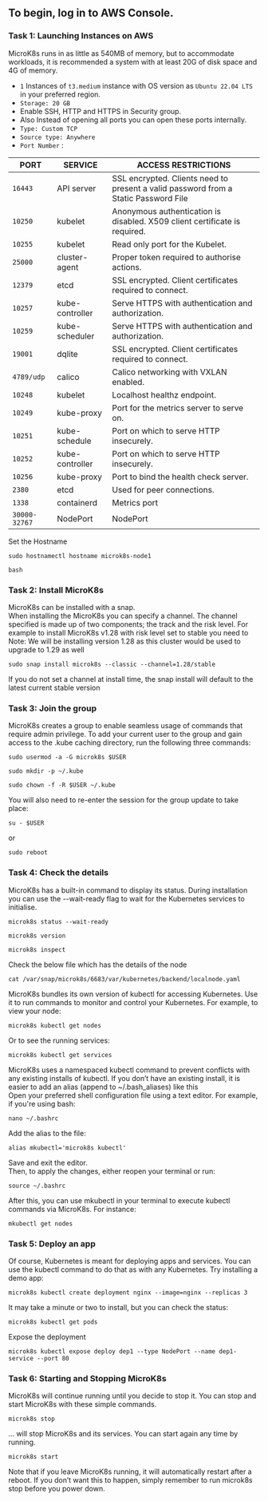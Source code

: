 ## To begin, log in to AWS Console.

### Task 1: Launching Instances on AWS

MicroK8s runs in as little as 540MB of memory, but to accommodate workloads, it is recommended a system with at least 20G of disk space and 4G of memory.
* `1` Instances of `t3.medium` instance with OS version as `Ubuntu 22.04 LTS` in your preferred region.
* `Storage: 20 GB`
* Enable SSH, HTTP and HTTPS in Security group. 
* Also Instead of opening all ports you can open these ports internally.
* `Type: Custom TCP`
* `Source type: Anywhere`
* `Port Number` : </br>

|   PORT       |   SERVICE |                                  ACCESS RESTRICTIONS                                |
|--------------|-----------|-------------------------------------------------------------------------------------|
| `16443`      | API server| SSL encrypted. Clients need to present a valid password from a Static Password File |
| `10250`      | kubelet     |  Anonymous authentication is disabled. X509 client certificate is required.       |
| `10255`  | kubelet |  Read only port for the Kubelet. |
| `25000`  | cluster-agent  |  Proper token required to authorise actions. |
| `12379`  | etcd  |  SSL encrypted. Client certificates required to connect. |
| `10257`  | kube-controller  |  Serve HTTPS with authentication and authorization.|
| `10259`  | kube-scheduler  |  Serve HTTPS with authentication and authorization.|
| `19001`  | dqlite |  SSL encrypted. Client certificates required to connect.|
| `4789/udp`  |calico  | Calico networking with VXLAN enabled.|
| `10248`  | kubelet |  Localhost healthz endpoint.|
| `10249`  | kube-proxy |  Port for the metrics server to serve on.|
| `10251`  | kube-schedule |  Port on which to serve HTTP insecurely.|
| `10252`  | kube-controller | Port on which to serve HTTP insecurely.|
| `10256`  | kube-proxy |  Port to bind the health check server.|
| `2380`  | etcd |  Used for peer connections.|
| `1338`  | containerd |  Metrics port |
|`30000-32767` | NodePort| NodePort |


Set the Hostname 
```
sudo hostnamectl hostname microk8s-node1
```
```
bash
```

### Task 2: Install MicroK8s

MicroK8s can be installed with a snap. </br>
When installing the MicroK8s you can specify a channel. The channel specified is made up of two components; the track and the risk level. For example to install MicroK8s v1.28 with risk level set to stable you need to</br>
Note: We will be installing version 1.28 as this cluster would be used to upgrade to 1.29 as well
```
sudo snap install microk8s --classic --channel=1.28/stable
```
If you do not set a channel at install time, the snap install will default to the latest current stable version


### Task 3: Join the group

MicroK8s creates a group to enable seamless usage of commands that require admin privilege. To add your current user to the group and gain access to the .kube caching directory, run the following three commands:
```
sudo usermod -a -G microk8s $USER
```
```
sudo mkdir -p ~/.kube
```
```
sudo chown -f -R $USER ~/.kube
```
You will also need to re-enter the session for the group update to take place:
```
su - $USER
```
or
```
sudo reboot
```

### Task 4: Check the details

MicroK8s has a built-in command to display its status. During installation you can use the --wait-ready flag to wait for the Kubernetes services to initialise.
```
microk8s status --wait-ready
```
```
microk8s version
```
```
microk8s inspect
```
Check the below file which has the details of the node
```
cat /var/snap/microk8s/6683/var/kubernetes/backend/localnode.yaml
```
MicroK8s bundles its own version of kubectl for accessing Kubernetes. Use it to run commands to monitor and control your Kubernetes. For example, to view your node:
```
microk8s kubectl get nodes
```
Or to see the running services:
```
microk8s kubectl get services
```
MicroK8s uses a namespaced kubectl command to prevent conflicts with any existing installs of kubectl. If you don’t have an existing install, it is easier to add an alias (append to ~/.bash_aliases) like this</br>
Open your preferred shell configuration file using a text editor. For example, if you're using bash:
```
nano ~/.bashrc
```
Add the alias to the file:
```
alias mkubectl='microk8s kubectl'
```
Save and exit the editor.</br>
Then, to apply the changes, either reopen your terminal or run:
```
source ~/.bashrc
```
After this, you can use mkubectl in your terminal to execute kubectl commands via MicroK8s. For instance:
```
mkubectl get nodes
```

### Task 5: Deploy an app

Of course, Kubernetes is meant for deploying apps and services. You can use the kubectl command to do that as with any Kubernetes. Try installing a demo app:
```
microk8s kubectl create deployment nginx --image=nginx --replicas 3
```
It may take a minute or two to install, but you can check the status:
```
microk8s kubectl get pods
```
Expose the deployment
```
microk8s kubectl expose deploy dep1 --type NodePort --name dep1-service --port 80
```

### Task 6: Starting and Stopping MicroK8s

MicroK8s will continue running until you decide to stop it. You can stop and start MicroK8s with these simple commands.
```
microk8s stop
```
… will stop MicroK8s and its services. You can start again any time by running.
```
microk8s start
```
Note that if you leave MicroK8s running, it will automatically restart after a reboot. If you don’t want this to happen, simply remember to run microk8s stop before you power down.
